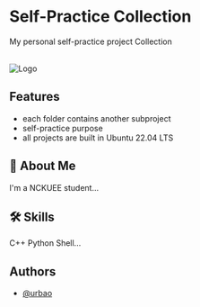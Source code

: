 
# Self-Practice Collection

My personal self-practice project Collection<br/><br/>




![Logo](https://cdn-icons-png.flaticon.com/128/1006/1006363.png)


## Features

- each folder contains another subproject
- self-practice purpose
- all projects are built in Ubuntu 22.04 LTS


## 🚀 About Me
I'm a NCKUEE student...


## 🛠 Skills
C++ Python Shell...


## Authors

- [@urbao](https://www.github.com/urbao)

